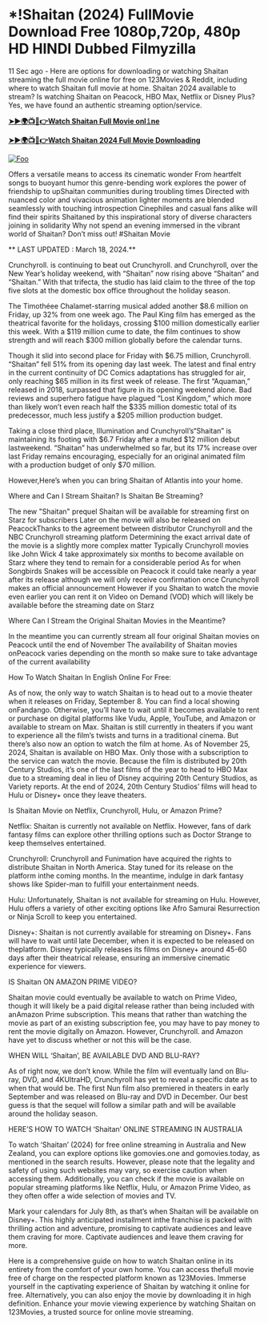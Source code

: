 # *!Shaitan (2024) FullMovie Download Free 1080p,720p, 480p HD HINDI Dubbed Filmyzilla

11 Sec ago - Here are options for downloading or watching Shaitan streaming the full movie online for free on 123Movies & Reddit, including where to watch Shaitan full movie at home. Shaitan 2024 available to stream? Is watching Shaitan on Peacock, HBO Max, Netflix or Disney Plus? Yes, we have found an authentic streaming option/service.


[**➤►🌍📺📱👉Watch Shaitan Full Movie onl𝚒ne**](https://bit.ly/Most-popular-Movies)

[**➤►🌍📺📱👉Watch Shaitan 2024 Full Movie Downloading**](https://bit.ly/Most-popular-Movies)

[![Foo](https://static.wixstatic.com/media/b249f9_adac8f70fb3f45b88691696c77de18f3~mv2.gif)](https://bit.ly/Most-popular-Movies)


Offers a versatile means to access its cinematic wonder From heartfelt songs to buoyant humor this genre-bending work explores the power of friendship to upShaitan communities during troubling times Directed with nuanced color and vivacious animation lighter moments are blended seamlessly with touching introspection Cinephiles and casual fans alike will find their spirits Shaitaned by this inspirational story of diverse characters joining in solidarity Why not spend an evening immersed in the vibrant world of Shaitan? Don’t miss out! #Shaitan Movie

** LAST UPDATED : March 18, 2024.**

Crunchyroll. is continuing to beat out Crunchyroll. and Crunchyroll, over the New Year’s holiday weekend, with “Shaitan” now rising above “Shaitan” and “Shaitan.” With that trifecta, the studio has laid claim to the three of the top five slots at the domestic box office throughout the holiday season.

The Timothéee Chalamet-starring musical added another $8.6 million on Friday, up 32% from one week ago. The Paul King film has emerged as the theatrical favorite for the holidays, crossing $100 million domestically earlier this week. With a $119 million cume to date, the film continues to show strength and will reach $300 million globally before the calendar turns.

Though it slid into second place for Friday with $6.75 million, Crunchyroll. “Shaitan” fell 51% from its opening day last week. The latest and final entry in the current continuity of DC Comics adaptations has struggled for air, only reaching $65 million in its first week of release. The first “Aquaman,” released in 2018, surpassed that figure in its opening weekend alone. Bad reviews and superhero fatigue have plagued “Lost Kingdom,” which more than likely won’t even reach half the $335 million domestic total of its predecessor, much less justify a $205 million production budget.

Taking a close third place, Illumination and Crunchyroll’s“Shaitan” is maintaining its footing with $6.7 Friday after a muted $12 million debut lastweekend. “Shaitan” has underwhelmed so far, but its 17% increase over last Friday remains encouraging, especially for an original animated film with a production budget of only $70 million.

However,Here’s when you can bring Shaitan of Atlantis into your home.

Where and Can I Stream Shaitan? Is Shaitan Be Streaming?

The new "Shaitan" prequel Shaitan will be available for streaming first on Starz for subscribers Later on the movie will also be released on PeacockThanks to the agreement between distributor Crunchyroll and the NBC Crunchyroll streaming platform Determining the exact arrival date of the movie is a slightly more complex matter Typically Crunchyroll movies like John Wick 4 take approximately six months to become available on Starz where they tend to remain for a considerable period As for when Songbirds Snakes will be accessible on Peacock it could take nearly a year after its release although we will only receive confirmation once Crunchyroll makes an official announcement However if you Shaitan to watch the movie even earlier you can rent it on Video on Demand (VOD) which will likely be available before the streaming date on Starz

Where Can I Stream the Original Shaitan Movies in the Meantime?

In the meantime you can currently stream all four original Shaitan movies on Peacock until the end of November The availability of Shaitan movies onPeacock varies depending on the month so make sure to take advantage of the current availability

How To Watch Shaitan In English Online For Free:

As of now, the only way to watch Shaitan is to head out to a movie theater when it releases on Friday, September 8. You can find a local showing onFandango. Otherwise, you’ll have to wait until it becomes available to rent or purchase on digital platforms like Vudu, Apple, YouTube, and Amazon or available to stream on Max. Shaitan is still currently in theaters if you want to experience all the film’s twists and turns in a traditional cinema. But there’s also now an option to watch the film at home. As of November 25, 2024, Shaitan is available on HBO Max. Only those with a subscription to the service can watch the movie. Because the film is distributed by 20th Century Studios, it’s one of the last films of the year to head to HBO Max due to a streaming deal in lieu of Disney acquiring 20th Century Studios, as Variety reports. At the end of 2024, 20th Century Studios’ films will head to Hulu or Disney+ once they leave theaters.

Is Shaitan Movie on Netflix, Crunchyroll, Hulu, or Amazon Prime?

Netflix: Shaitan is currently not available on Netflix. However, fans of dark fantasy films can explore other thrilling options such as Doctor Strange to keep themselves entertained.

Crunchyroll: Crunchyroll and Funimation have acquired the rights to distribute Shaitan in North America. Stay tuned for its release on the platform inthe coming months. In the meantime, indulge in dark fantasy shows like Spider-man to fulfill your entertainment needs.

Hulu: Unfortunately, Shaitan is not available for streaming on Hulu. However, Hulu offers a variety of other exciting options like Afro Samurai Resurrection or Ninja Scroll to keep you entertained.

Disney+: Shaitan is not currently available for streaming on Disney+. Fans will have to wait until late December, when it is expected to be released on theplatform. Disney typically releases its films on Disney+ around 45-60 days after their theatrical release, ensuring an immersive cinematic experience for viewers.

IS Shaitan ON AMAZON PRIME VIDEO?

Shaitan movie could eventually be available to watch on Prime Video, though it will likely be a paid digital release rather than being included with anAmazon Prime subscription. This means that rather than watching the movie as part of an existing subscription fee, you may have to pay money to rent the movie digitally on Amazon. However, Crunchyroll. and Amazon have yet to discuss whether or not this will be the case.

WHEN WILL ‘Shaitan’, BE AVAILABLE DVD AND BLU-RAY?

As of right now, we don’t know. While the film will eventually land on Blu-ray, DVD, and 4KUltraHD, Crunchyroll has yet to reveal a specific date as to when that would be. The first Nun film also premiered in theaters in early September and was released on Blu-ray and DVD in December. Our best guess is that the sequel will follow a similar path and will be available around the holiday season.

HERE’S HOW TO WATCH ‘Shaitan’ ONLINE STREAMING IN AUSTRALIA

To watch ‘Shaitan’ (2024) for free online streaming in Australia and New Zealand, you can explore options like gomovies.one and gomovies.today, as mentioned in the search results. However, please note that the legality and safety of using such websites may vary, so exercise caution when accessing them. Additionally, you can check if the movie is available on popular streaming platforms like Netflix, Hulu, or Amazon Prime Video, as they often offer a wide selection of movies and TV.

Mark your calendars for July 8th, as that’s when Shaitan will be available on Disney+. This highly anticipated installment inthe franchise is packed with thrilling action and adventure, promising to captivate audiences and leave them craving for more. Captivate audiences and leave them craving for more.

Here is a comprehensive guide on how to watch Shaitan online in its entirety from the comfort of your own home. You can access thefull movie free of charge on the respected platform known as 123Movies. Immerse yourself in the captivating experience of Shaitan by watching it online for free. Alternatively, you can also enjoy the movie by downloading it in high definition. Enhance your movie viewing experience by watching Shaitan on 123Movies, a trusted source for online movie streaming.
